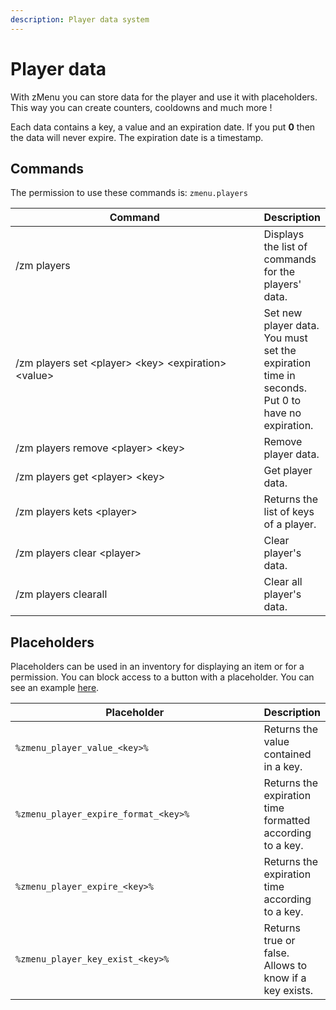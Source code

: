 ```yaml
---
description: Player data system
---
```


# Player data

With zMenu you can store data for the player and use it with placeholders. This way you can create counters, cooldowns and much more !

Each data contains a key, a value and an expiration date. If you put **0** then the data will never expire. The expiration date is a timestamp.

## Commands

The permission to use these commands is: `zmenu.players`

<table><thead><tr><th width="410">Command</th><th>Description</th></tr></thead><tbody><tr><td>/zm players</td><td>Displays the list of commands for the players' data.</td></tr><tr><td>/zm players set &#x3C;player> &#x3C;key> &#x3C;expiration> &#x3C;value></td><td>Set new player data. You must set the expiration time in seconds. Put 0 to have no expiration.</td></tr><tr><td>/zm players remove &#x3C;player> &#x3C;key></td><td>Remove player data.</td></tr><tr><td>/zm players get &#x3C;player> &#x3C;key></td><td>Get player data.</td></tr><tr><td>/zm players kets &#x3C;player></td><td>Returns the list of keys of a player.</td></tr><tr><td>/zm players clear &#x3C;player></td><td>Clear player's data.</td></tr><tr><td>/zm players clearall</td><td>Clear all player's data.</td></tr></tbody></table>

## Placeholders

Placeholders can be used in an inventory for displaying an item or for a permission. You can block access to a button with a placeholder. You can see an example [here](../plugins-files.md).

<table><thead><tr><th width="426.56591923371104">Placeholder</th><th>Description</th></tr></thead><tbody><tr><td><code>%zmenu_player_value_&#x3C;key>%</code></td><td>Returns the value contained in a key. </td></tr><tr><td><code>%zmenu_player_expire_format_&#x3C;key>%</code></td><td>Returns the expiration time formatted according to a key.</td></tr><tr><td><code>%zmenu_player_expire_&#x3C;key>%</code></td><td>Returns the expiration time according to a key.</td></tr><tr><td><code>%zmenu_player_key_exist_&#x3C;key>%</code></td><td>Returns true or false. Allows to know if a key exists.</td></tr></tbody></table>
